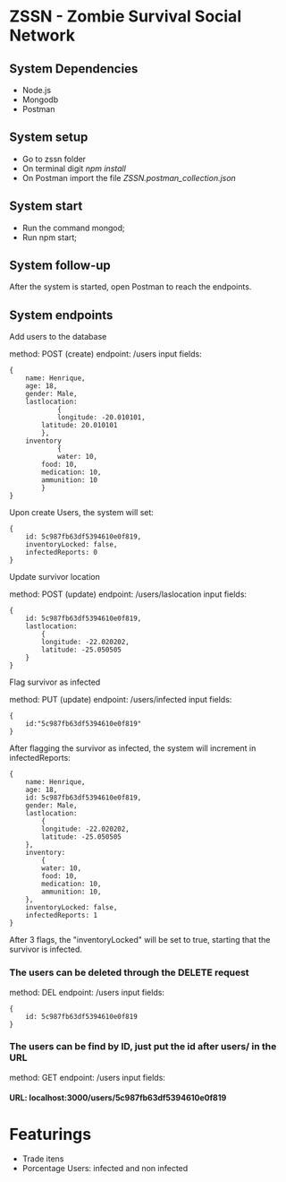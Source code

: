 # ZSSN - Zombie Survival Social Network

## System Dependencies
- Node.js
- Mongodb
- Postman

## System setup
- Go to zssn folder
- On terminal digit *npm install*
- On Postman import the file *ZSSN.postman_collection.json*

## System start
- Run the command mongod;
- Run npm start;

## System follow-up
After the system is started, open Postman to reach the endpoints.

## System endpoints

Add users to the database

method: POST (create)
endpoint: /users
input fields:

	{
		name: Henrique,
		age: 18,
		gender: Male,
		lastlocation:
	    		{
	      		longitude: -20.010101,
			latitude: 20.010101
	    	},
		inventory
	    		{
	     		water: 10,
			food: 10,
			medication: 10,
			ammunition: 10
	    	}
	}
  
Upon create Users, the system will set:

	{
		id: 5c987fb63df5394610e0f819,
		inventoryLocked: false,
		infectedReports: 0
	}
  
Update survivor location

method: POST (update)
endpoint: /users/laslocation
input fields:

	{
		id: 5c987fb63df5394610e0f819,
		lastlocation:
			{
			longitude: -22.020202,
			latitude: -25.050505
		}
	}
	
Flag survivor as infected

method: PUT (update)
endpoint: /users/infected
input fields:

	{
		id:"5c987fb63df5394610e0f819"
	}
  
After flagging the survivor as infected, the system will increment in infectedReports:

	{
		name: Henrique,
		age: 18,
		id: 5c987fb63df5394610e0f819,
		gender: Male,
		lastlocation: 
			{
			longitude: -22.020202,
			latitude: -25.050505
		},
		inventory:
			{
			water: 10,
			food: 10,
			medication: 10,
			ammunition: 10,
		},
		inventoryLocked: false,
		infectedReports: 1
	}
  
After 3 flags, the "inventoryLocked" will be set to true, starting that the survivor is infected.

### The users can be deleted through the DELETE request

method: DEL
endpoint: /users
input fields:

	{
		id: 5c987fb63df5394610e0f819
	}
	
### The users can be find by ID, just put the id after users/ in the URL

method: GET
endpoint: /users
input fields:

#### URL: localhost:3000/users/5c987fb63df5394610e0f819

# Featurings

- Trade itens
- Porcentage Users: infected and non infected
